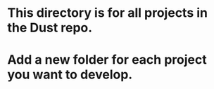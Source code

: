 # This directory is for all projects in the Dust repo.
# Add a new folder for each project you want to develop.
